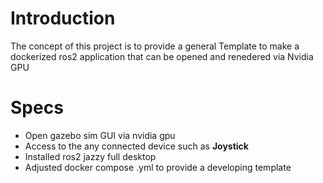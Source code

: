 # Introduction
The concept of this project is to provide a general Template to make a dockerized ros2 application that can be opened and renedered via Nvidia GPU
# Specs
- Open gazebo sim GUI via nvidia gpu
- Access to the any connected device such as **Joystick**
- Installed ros2 jazzy full desktop
- Adjusted docker compose .yml to provide a developing template
